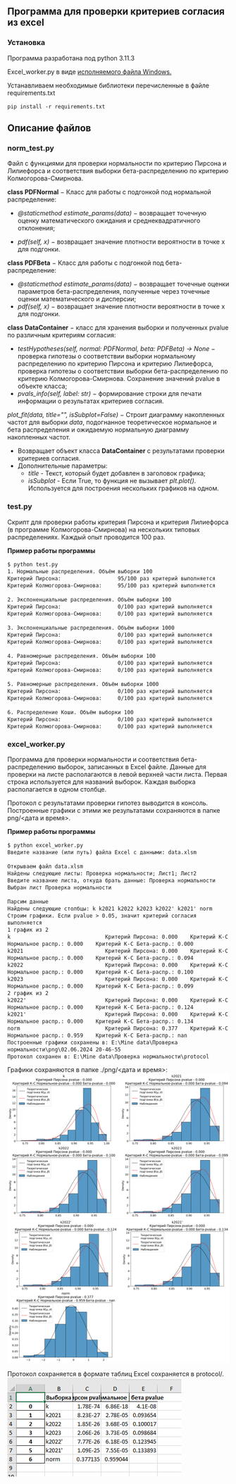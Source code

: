 ## Программа для проверки критериев согласия из excel

### Установка

Программа разработана под python 3.11.3

Excel_worker.py в виде [исполняемого файла Windows.](https://disk.yandex.ru/d/xQtgrwWKdfnABQ)

Устанавливаем необходимые библиотеки перечисленные в файле requirements.txt
```
pip install -r requirements.txt
```

## Описание файлов

### **norm_test.py**

Файл с функциями для проверки нормальности по критерию Пирсона и Лилиефорса и соответствия выборки бета-распределению по критерию Колмогорова-Смирнова.

**class PDFNormal** $-$ Класс для работы с подгонкой под нормальной распределение:
    
* *@staticmethod estimate_params(data)* $-$ возвращает точечную оценку математического ожидания и среднеквадратичного отклонения;

* *pdf(self, x)* $-$ возвращает значение плотности вероятности в точке x для подгонки.

**class PDFBeta** $-$ Класс для работы с подгонкой под бета-распределение:
* *@staticmethod estimate_params(data)* $-$ возвращает точечные оценки параметров бета-распределения, полученные через точечные оценки математического и дисперсии;
* *pdf(self, x)* $-$ возвращает значение плотности вероятности в точке x для подгонки.

**class DataContainer** $-$ класс для хранения выборки и полученных pvalue по различным критериям согласия:
* *testHypotheses(self, normal: PDFNormal, beta: PDFBeta) -> None* $-$ проверка гипотезы о соответствии выборки нормальному распределению по критерию Пирсона и критерию Лилиефорса, проверка гипотезы о соответствии выборки бета-распределению по критерию Колмогорова-Смирнова. Сохранение значений pvalue в объекте класса;
* *pvals_info(self, label: str)* $-$ формирование строки для печати информации о результатах критериев согласия.

*plot_fit(data, title="", isSubplot=False)* $-$ Строит диаграмму накопленных частот для выборки *data*, подогнанное теоретическое нормальное и бета распределения и ожидаемую нормальную диаграмму накопленных частот.
- Возвращает объект класса **DataContainer** с результатами проверки критериев согласия.
- Дополнительные параметры: 
    - *title* - Текст, который будет добавлен в заголовок графика;
    - *isSubplot* - Если True, то функция не вызывает *plt.plot()*. Используется для построения нескольких графиков на одном.

### **test.py**

Скрипт для проверки работы критерия Пирсона и критерия Лилиефорса (в программе Колмогорова-Смирнова) на нескольких типовых распределениях. Каждый опыт проводится 100 раз.

**Пример работы программы**

```
$ python test.py
1. Нормальные распределения. Объём выборки 100
Критерий Пирсона:                  95/100 раз критерий выполняется
Критерий Колмогорова-Смирнова:     95/100 раз критерий выполняется

2. Экспоненциальные распределения. Объём выборки 100
Критерий Пирсона:                  0/100 раз критерий выполняется
Критерий Колмогорова-Смирнова:     0/100 раз критерий выполняется

3. Экспоненциальные распределения. Объём выборки 1000
Критерий Пирсона:                  0/100 раз критерий выполняется
Критерий Колмогорова-Смирнова:     0/100 раз критерий выполняется

4. Равномерные распределения. Объём выборки 100
Критерий Пирсона:                  0/100 раз критерий выполняется
Критерий Колмогорова-Смирнова:     0/100 раз критерий выполняется

5. Равномерные распределения. Объём выборки 1000
Критерий Пирсона:                  0/100 раз критерий выполняется
Критерий Колмогорова-Смирнова:     0/100 раз критерий выполняется

6. Распределение Коши. Объём выборки 100
Критерий Пирсона:                  0/100 раз критерий выполняется
Критерий Колмогорова-Смирнова:     0/100 раз критерий выполняется
```

### **excel_worker.py**

Программа для проверки нормальности и соответствия бета-распределению выборок, записанных в Excel файле. Данные для проверки на листе располагаются в левой верхней части листа. Первая строка используется для названий выборок. Каждая выборка располагается в одном столбце.

Протокол с результатами проверки гипотез выводится в консоль. Построенные графики с этими же результатами сохраняются в папке png/<дата и время>.

**Пример работы программы**


```
$ python excel_worker.py
Введите название (или путь) файла Excel с данными: data.xlsm

Открываем файл data.xlsm
Найдены следующие листы: Проверка нормальности; Лист1; Лист2
Введите название листа, откуда брать данные: Проверка нормальности
Выбран лист Проверка нормальности

Парсим данные
Найдены следующие столбцы: k k2021 k2022 k2023 k2022' k2021' norm
Строим графики. Если pvalue > 0.05, значит критерий согласия выполняется
1 график из 2
k                              Критерий Пирсона: 0.000    Критерий К-С Нормальное распр.: 0.000    Критерий К-С Бета-распр.: 0.000
k2021                          Критерий Пирсона: 0.000    Критерий К-С Нормальное распр.: 0.000    Критерий К-С Бета-распр.: 0.094
k2022                          Критерий Пирсона: 0.000    Критерий К-С Нормальное распр.: 0.000    Критерий К-С Бета-распр.: 0.100
k2023                          Критерий Пирсона: 0.000    Критерий К-С Нормальное распр.: 0.000    Критерий К-С Бета-распр.: 0.099
2 график из 2
k2022'                         Критерий Пирсона: 0.000    Критерий К-С Нормальное распр.: 0.000    Критерий К-С Бета-распр.: 0.124
k2021'                         Критерий Пирсона: 0.000    Критерий К-С Нормальное распр.: 0.000    Критерий К-С Бета-распр.: 0.134
norm                           Критерий Пирсона: 0.377    Критерий К-С Нормальное распр.: 0.959    Критерий К-С Бета-распр.: nan
Построенные графики сохранены в: E:\Mine data\Проверка нормальности\png\02.06.2024 20-46-55
Протокол сохранен в: E:\Mine data\Проверка нормальности\protocol
```

Графики сохраняются в папке ./png/<дата и время>:
![1 график из 2](Figure_1.png)
![2 график из 2](Figure_2.png)

Протокол сохраняется в формате таблиц Excel сохраняется в protocol/.
![Протокол](Figure_3.png)



